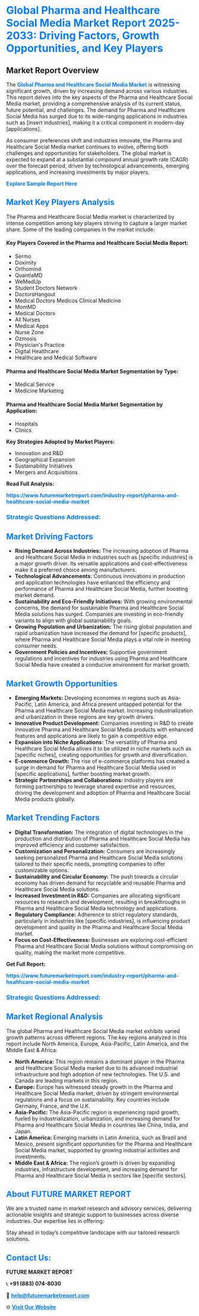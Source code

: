 <h1 style="color: #007BFF;">Global Pharma and Healthcare Social Media Market Report 2025-2033: Driving Factors, Growth Opportunities, and Key Players</h1>

<section id="overview">
<h2>Market Report Overview</h2>
<p>The <a href="https://www.futuremarketreport.com/industry-report/pharma-and-healthcare-social-media-market" style="color: #007BFF; text-decoration: none;"><strong>Global Pharma and Healthcare Social Media Market</strong></a> is witnessing significant growth, driven by increasing demand across various industries. This report delves into the key aspects of the Pharma and Healthcare Social Media market, providing a comprehensive analysis of its current status, future potential, and challenges. The demand for Pharma and Healthcare Social Media has surged due to its wide-ranging applications in industries such as [insert industries], making it a critical component in modern-day [applications].</p>
<p>As consumer preferences shift and industries innovate, the Pharma and Healthcare Social Media market continues to evolve, offering both challenges and opportunities for stakeholders. The global market is expected to expand at a substantial compound annual growth rate (CAGR) over the forecast period, driven by technological advancements, emerging applications, and increasing investments by major players.</p>
</section>

<section id="overview">
<p><a href="https://www.futuremarketreport.com/request-sample/reportId=102205" style="color: #007BFF; text-decoration: none;"><strong>Explore Sample Report Here</strong></a></p>
</section>

<section id="key-players">
<h2 style="color: #007BFF;">Market Key Players Analysis</h2>
<p>The Pharma and Healthcare Social Media market is characterized by intense competition among key players striving to capture a larger market share. Some of the leading companies in the market include:</p>
<h4>Key Players Covered in the Pharma and Healthcare Social Media Report:</h4>
<ul><li>Sermo</li><li>Doximity</li><li>Orthomind</li><li>QuantiaMD</li><li>WeMedUp</li><li>Student Doctors Network</li><li>DoctorsHangout</li><li>Medical Doctors Medicos Clinical Medicine</li><li>MomMD</li><li>Medical Doctors</li><li>All Nurses</li><li>Medical Apps</li><li>Nurse Zone</li><li>Ozmosis</li><li>Physician&#039;s Practice</li><li>Digital Healthcare</li><li>Healthcare and Medical Software</li></ul>
<h4>Pharma and Healthcare Social Media Market Segmentation by Type:</h4>
<ul><li>Medical Service</li><li>Medicine Marketing</li></ul>

<h4>Pharma and Healthcare Social Media Market Segmentation by Application:</h4>
<ul><li>Hospitals</li><li>Clinics</li></ul>
<p><strong>Key Strategies Adopted by Market Players:</strong></p>
<ul>
<li>Innovation and R&D</li>
<li>Geographical Expansion</li>
<li>Sustainability Initiatives</li>
<li>Mergers and Acquisitions</li>
</ul>
</section>

<section>
<p><strong>Read Full Analysis: </strong></p><a href="https://www.futuremarketreport.com/industry-report/pharma-and-healthcare-social-media-market" style="color: #007BFF; text-decoration: none;"><strong>https://www.futuremarketreport.com/industry-report/pharma-and-healthcare-social-media-market</strong></a>
<h3 style="color: #007BFF;">Strategic Questions Addressed:</h3>
</section>

<section id="driving-factors">
<h2 style="color: #007BFF;">Market Driving Factors</h2>
<ul>
<li><strong>Rising Demand Across Industries:</strong> The increasing adoption of Pharma and Healthcare Social Media in industries such as [specific industries] is a major growth driver. Its versatile applications and cost-effectiveness make it a preferred choice among manufacturers.</li>
<li><strong>Technological Advancements:</strong> Continuous innovations in production and application technologies have enhanced the efficiency and performance of Pharma and Healthcare Social Media, further boosting market demand.</li>
<li><strong>Sustainability and Eco-Friendly Initiatives:</strong> With growing environmental concerns, the demand for sustainable Pharma and Healthcare Social Media solutions has surged. Companies are investing in eco-friendly variants to align with global sustainability goals.</li>
<li><strong>Growing Population and Urbanization:</strong> The rising global population and rapid urbanization have increased the demand for [specific products], where Pharma and Healthcare Social Media plays a vital role in meeting consumer needs.</li>
<li><strong>Government Policies and Incentives:</strong> Supportive government regulations and incentives for industries using Pharma and Healthcare Social Media have created a conducive environment for market growth.</li>
</ul>
</section>

<section id="growth-opportunities">
<h2 style="color: #007BFF;">Market Growth Opportunities</h2>
<ul>
<li><strong>Emerging Markets:</strong> Developing economies in regions such as Asia-Pacific, Latin America, and Africa present untapped potential for the Pharma and Healthcare Social Media market. Increasing industrialization and urbanization in these regions are key growth drivers.</li>
<li><strong>Innovative Product Development:</strong> Companies investing in R&D to create innovative Pharma and Healthcare Social Media products with enhanced features and applications are likely to gain a competitive edge.</li>
<li><strong>Expansion into Niche Applications:</strong> The versatility of Pharma and Healthcare Social Media allows it to be utilized in niche markets such as [specific niches], creating opportunities for growth and diversification.</li>
<li><strong>E-commerce Growth:</strong> The rise of e-commerce platforms has created a surge in demand for Pharma and Healthcare Social Media used in [specific applications], further boosting market growth.</li>
<li><strong>Strategic Partnerships and Collaborations:</strong> Industry players are forming partnerships to leverage shared expertise and resources, driving the development and adoption of Pharma and Healthcare Social Media products globally.</li>
</ul>
</section>

<section id="trending-factors">
<h2 style="color: #007BFF;">Market Trending Factors</h2>
<ul>
<li><strong>Digital Transformation:</strong> The integration of digital technologies in the production and distribution of Pharma and Healthcare Social Media has improved efficiency and customer satisfaction.</li>
<li><strong>Customization and Personalization:</strong> Consumers are increasingly seeking personalized Pharma and Healthcare Social Media solutions tailored to their specific needs, prompting companies to offer customizable options.</li>
<li><strong>Sustainability and Circular Economy:</strong> The push towards a circular economy has driven demand for recyclable and reusable Pharma and Healthcare Social Media solutions.</li>
<li><strong>Increased Investment in R&D:</strong> Companies are allocating significant resources to research and development, resulting in breakthroughs in Pharma and Healthcare Social Media technology and applications.</li>
<li><strong>Regulatory Compliance:</strong> Adherence to strict regulatory standards, particularly in industries like [specific industries], is influencing product development and quality in the Pharma and Healthcare Social Media market.</li>
<li><strong>Focus on Cost-Effectiveness:</strong> Businesses are exploring cost-efficient Pharma and Healthcare Social Media solutions without compromising on quality, making the market more competitive.</li>
</ul>
</section>

<section>
<p><strong>Get Full Report: </strong></p><a href="https://www.futuremarketreport.com/industry-report/pharma-and-healthcare-social-media-market" style="color: #007BFF; text-decoration: none;"><strong>https://www.futuremarketreport.com/industry-report/pharma-and-healthcare-social-media-market</strong></a>
<h3 style="color: #007BFF;">Strategic Questions Addressed:</h3>
</section>


<section id="regional-analysis">
<h2 style="color: #007BFF;">Market Regional Analysis</h2>
<p>The global Pharma and Healthcare Social Media market exhibits varied growth patterns across different regions. The key regions analyzed in this report include North America, Europe, Asia-Pacific, Latin America, and the Middle East & Africa:</p>
<ul>
<li><strong>North America:</strong> This region remains a dominant player in the Pharma and Healthcare Social Media market due to its advanced industrial infrastructure and high adoption of new technologies. The U.S. and Canada are leading markets in this region.</li>
<li><strong>Europe:</strong> Europe has witnessed steady growth in the Pharma and Healthcare Social Media market, driven by stringent environmental regulations and a focus on sustainability. Key countries include Germany, France, and the U.K.</li>
<li><strong>Asia-Pacific:</strong> The Asia-Pacific region is experiencing rapid growth, fueled by industrialization, urbanization, and increasing demand for Pharma and Healthcare Social Media in countries like China, India, and Japan.</li>
<li><strong>Latin America:</strong> Emerging markets in Latin America, such as Brazil and Mexico, present significant opportunities for the Pharma and Healthcare Social Media market, supported by growing industrial activities and investments.</li>
<li><strong>Middle East & Africa:</strong> The region’s growth is driven by expanding industries, infrastructure development, and increasing demand for Pharma and Healthcare Social Media in sectors like [specific sectors].</li>
</ul>
</section>

<footer>
<h2 style="color: #007BFF;">About FUTURE MARKET REPORT</h2>
<p>We are a trusted name in market research and advisory services, delivering actionable insights and strategic support to businesses across diverse industries. Our expertise lies in offering:</p>

<p>Stay ahead in today’s competitive landscape with our tailored research solutions.</p>

<h2 style="color: #007BFF;">Contact Us:</h2>
<p><strong>FUTURE MARKET REPORT</strong></p>
<p>📞 <strong>+91 (883) 074-8030</strong></p>
<p>📧 <strong><a href="mailto:help@futuremarketreport.com" style="color: #007BFF;">help@futuremarketreport.com</a></strong></p>
<p>🌐 <strong><a href="https://www.futuremarketreport.com/" style="color: #007BFF;">Visit Our Website</a></strong></p>
</footer>